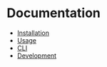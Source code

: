 # Documentation

-   [Installation](installation.md)
-   [Usage](usage.md)
-   [CLI](cli.md)
-   [Development](development.md)
